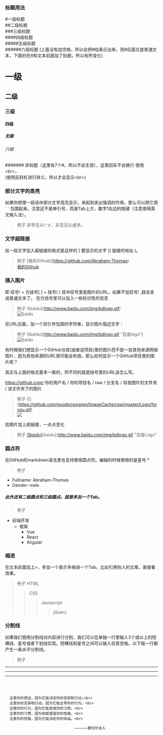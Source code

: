 ### 标题用法
#一级标题  
##二级标题  
###三级标题  
####四级标题  
#####五级标题  
######六级标题
(上面没有加空格，所以会把#给表示出来，而#后面又是普通文本，下面的在#和文本前面加了标题，所以有所变化)

# 一级
## 二级
### 三级
#### 四级
##### 无极
###### 六级
####### 非标题（这里有7个#，所以不会生效），这里回车不会换行
使用\<br>，<br>(使用反斜杠进行转义，所以才会显示\<br>)


### 部分文字的高亮
如果你想使一段话中部分文字高亮显示，来起到突出强调的作用，那么可以把它用 \`  \` 包围起来。注意这不是单引号，而是Tab上方，数字1左边的按键（注意使用英文输入法）。
> 例子
  非学无以`广才`，非志无以成学。


### 文字超链接
  给一段文字加入超链接的格式是这样的 \[ 要显示的文字 \]\( 链接的地址 \)。
> 例子
  \[我的Github\]\(https://github.com/Abraham-Thomas)<br>
  [我的Github](https://github.com/Abraham-Thomas)


### 插入图片
  即 叹号! + 方括号[ ] + 括号( ) 其中叹号里是图片的URL。如果不加叹号! ,就会变成普通文本了。
  在方括号里可以加入一些标识性的信息
> 例子
  \!\[baidu\]\(http://www.baidu.com/img/bdlogo.gif)<br>
  ![baidu](http://www.baidu.com/img/bdlogo.gif)  

  在URL后面，加一个双引号包围的字符串，显示图片描述文字：
> 例子
  \!\[baidu\]\(http://www.baidu.com/img/bdlogo.gif "百度logo")<br>
  ![baidu](http://www.baidu.com/img/bdlogo.gif "百度logo")  

  有时候我们想显示一个GitHub仓库(或者说项目)里的图片而不是一张其他来源网络图片，因为其他来源的URL很可能会失效。那么如何显示一个GitHub项目里的图片呢？

  其实与上面的格式基本一致的，所不同的就是括号里的URL该怎么写。

  https://github.com/ 你的用户名 / 你的项目名 / raw / 分支名 / 存放图片的文件夹 / 该文件夹下的图片
> 例子
  \![]\(https://github.com/guodongxiaren/ImageCache/raw/master/Logo/foryou.gif)<br>
  ![](https://github.com/guodongxiaren/ImageCache/raw/master/Logo/foryou.gif)

  给图片加上超链接，一点点变化
> 例子
  [![baidu]](http://baidu.com)[baidu]:http://www.baidu.com/img/bdlogo.gif "百度Logo"  


### 圆点符
  在GitHub的markdown语法里也支持使用圆点符。编辑的时候使用的是星号 *
> 例子
  * Fullname: Abraham-Thomas
  * Gender: male


##### 此外还有二级圆点和三级圆点。就是多加一个Tab。
> 例子
  * 前端开发
  	* 框架
  		* Vue
  		* React
  		* Angular


### 缩进
  在文本前面加上\>，多加一个表示多缩进一个Tab，比如引用别人的文章。直接看效果。
> 例子
> HTML
>> CSS
>>> Javascript
>>>> jQuery


### 分割线
  如果我们想用分割线对内容进行分割，我们可以在单独一行里输入3个或以上的短横线、星号或者下划线实现。短横线和星号之间可以输入任意空格。以下每一行都产生一条水平分割线。
> 例子
  ---
  ***
  ___


<br>
<br>
  
	  注意你的想法，因为它能决定你的言辞和行动;<br>
	  注意你的言辞和行动，因为它能主导你的行为。<br>
	  注意你的行为，因为它能变成你的习惯。<br>
	  注意你的习惯，因为他能塑造你的性格。<br>
	  注意你的性格，因为它能决定你的命运。<br>
  
  									——————撒切尔夫人